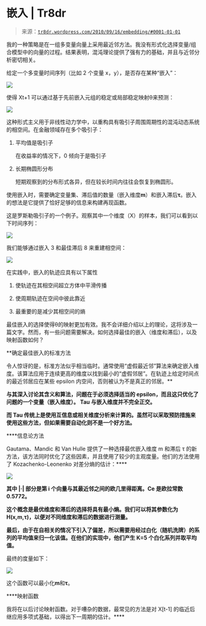 <!--yml

类别：未分类

日期：2024 年 05 月 18 日 15:31:21

-->

# 嵌入 | Tr8dr

> 来源：[`tr8dr.wordpress.com/2010/09/16/embedding/#0001-01-01`](https://tr8dr.wordpress.com/2010/09/16/embedding/#0001-01-01)

我的一种策略是在一组多变量向量上采用最近邻方法。我没有形式化选择变量/组合模型中的向量的过程。结果表明，混沌理论提供了强有力的基础，并且与近邻分析密切相关。

给定一个多变量时间序列（比如 2 个变量 x，y），是否存在某种“嵌入”：

![](https://tr8dr.wordpress.com/wp-content/uploads/2010/09/screen-shot-2010-09-16-at-2-00-17-pm.png)

使得 Xt+1 可以通过基于先前嵌入元组的稳定或局部稳定映射θ来预测：

![](https://tr8dr.wordpress.com/wp-content/uploads/2010/09/screen-shot-2010-09-16-at-2-03-03-pm.png)

这种形式主义用于非线性动力学中，以重构具有吸引子周围周期性的混沌动态系统的相空间。在金融领域存在多个吸引子：

1.  平均值是吸引子

    在收益率的情况下，0 倾向于是吸引子

1.  长期椭圆形分布

    短期观察到的分布形式各异，但在较长时间内往往会恢复到椭圆形。

使用嵌入时，需要确定变量集、滞后值的数量（嵌入维度**m**）和嵌入滞后**τ**。嵌入的想法是它提供了恰好足够的信息来构建再现函数。

这是罗斯勒吸引子的一个例子。观察其中一个维度（X）的样本，我们可以看到以下时间序列：

![](https://tr8dr.wordpress.com/wp-content/uploads/2010/09/screen-shot-2010-09-16-at-2-34-47-pm.png)

我们能够通过嵌入 3 和最佳滞后 8 来重建相空间：

![](https://tr8dr.wordpress.com/wp-content/uploads/2010/09/screen-shot-2010-09-16-at-2-39-24-pm.png)

在实践中，嵌入的轨迹应具有以下属性

1.  使轨迹在其相空间超立方体中平滑传播

1.  使周期轨迹在空间中彼此靠近

1.  最重要的是减少其相空间的熵

最佳嵌入的选择使得θ的映射更加有效。我不会详细介绍以上的理论，这将涉及一篇文字。然而，有一些问题需要解决。如何选择最佳的嵌入（维度和滞后），以及映射函数如何？

**确定最佳嵌入的标准方法

令人惊讶的是，标准方法似乎相当临时。通常使用“虚假最近邻”算法来确定嵌入维度。该算法应用于连续更高的维度以找到最小的“虚假邻居”。在轨迹上给定时间点的最近邻居应在某些 epsilon 内空间，否则被认为不是真正的邻居。**

**与其深入讨论其含义和算法，问题在于必须选择适当的 epsilon，而且这只优化了问题的一个变量（嵌入维度）。 Tau 与嵌入维度并不完全正交。**

**而 Tau 传统上是使用互信息或相关维度分析来计算的。虽然可以采取预防措施来使用这些方法，但如果需要自动化则不是一个好方法。**

****信息论方法

Gautama、Mandic 和 Van Hulle 提供了一种选择最优嵌入维度 m 和滞后 τ 的新方法，该方法同时优化了这些因素，并且使用了较少的主观度量。他们的方法使用了 Kozachenko-Leonenko 对差分熵的估计：****

****![](https://tr8dr.wordpress.com/wp-content/uploads/2010/09/screen-shot-2010-09-16-at-3-12-28-pm.png)****

****其中 |·| 部分是第 i 个向量与其最近邻之间的欧几里得距离。Ce 是欧拉常数 0.5772。****

****这个概念是最优维度和滞后的选择将具有最小熵。我们可以将其参数化为 H(x,m,τ)，以便对不同维度和滞后的数据进行测量。****

****最后，由于在自相关的情况下引入了偏差，所以需要用经过白化（随机洗牌）的系列的平均值来归一化该值。在他们的实现中，他们产生 K=5 个白化系列并取平均值。****

最终的度量如下：

**![](https://tr8dr.wordpress.com/wp-content/uploads/2010/09/screen-shot-2010-09-16-at-3-24-16-pm.png)**

这个函数可以最小化**m**和**τ**。

****映射函数

我将在以后讨论映射函数。对于嘈杂的数据，最常见的方法是对 X[t-1] 的临近后继应用多项式基础，以得出下一周期的估计。****
